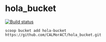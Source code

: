 <!--
 * @Author: your name
 * @Date: 2020-05-25 19:03:27
 * @LastEditTime: 2021-09-05 15:39:51
 * @LastEditors: holakk
 * @Description: In User Settings Edit
 * @FilePath: \hola_bucket\README.md
-->

# hola_bucket

[![Build status](https://ci.appveyor.com/api/projects/status/vxi9jrgfs91rn3up/branch/master?svg=true)](https://ci.appveyor.com/project/hola/hola-bucket/branch/master)

`scoop bucket add hola-bucket https://github.com/CALMorACT/hola_bucket.git`
